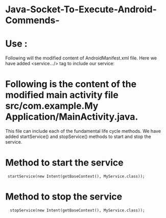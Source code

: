 # Java-Socket-To-Execute-Android-Commends-


# Use :
Following will the modified content of AndroidManifest.xml file. Here we have added <service.../> tag to include our service:

 <service android:name=".MyService" />
 
 
#  Following is the content of the modified main activity file src/com.example.My Application/MainActivity.java. 

This file can include each of the fundamental life cycle methods. We have added startService() and stopService() methods to start and stop the service.
 
 
 
 # Method to start the service
     startService(new Intent(getBaseContext(), MyService.class));


  #  Method to stop the service
      stopService(new Intent(getBaseContext(), MyService.class));
